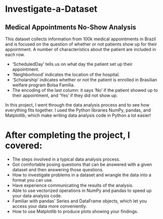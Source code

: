 # Investigate-a-Dataset
## Medical Appointments No-Show Analysis
This dataset collects information from 100k medical appointments in Brazil and is focused on the question of whether or not patients show up for their appointment. A number of characteristics about the patient are included in each row.
- ‘ScheduledDay’ tells us on what day the patient set up their appointment.
- ‘Neighborhood’ indicates the location of the hospital.
- ‘Scholarship’ indicates whether or not the patient is enrolled in Brasilian welfare program Bolsa Família.
- The encoding of the last column: it says ‘No’ if the patient showed up to their appointment, and ‘Yes’ if they did not show up.

In this project, I went through the data analysis process and to see how everything fits together. 
I used the Python libraries NumPy, pandas, and Matplotlib, which make writing data analysis code in Python a lot easier!

# After completing the project, I covered:

- The steps involved in a typical data analysis process.
- Got comfortable posing questions that can be answered with a given dataset and then answering those questions.
- How to investigate problems in a dataset and wrangle the data into a format you can use.
- Have experience communicating the results of the analysis.
- Able to use vectorized operations in NumPy and pandas to speed up your data analysis code.
- Familiar with pandas' Series and DataFrame objects, which let you access your data more conveniently.
- How to use Matplotlib to produce plots showing your findings.
